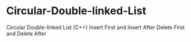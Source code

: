 # Circular-Double-linked-List
Circular Double-linked List (C++)
Insert First and Insert After
Delete First and Delete After
